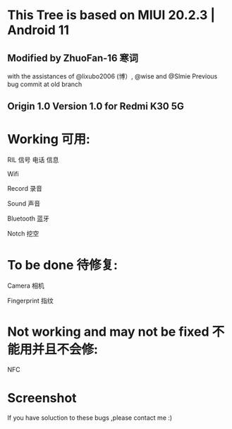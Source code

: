# This Tree is based on MIUI 20.2.3 | Android 11  
## Modified by ZhuoFan-16 寒词
with the assistances of @lixubo2006 (博）, @wise and @Slmie
Previous bug commit at old branch 
## Origin 1.0 Version 1.0 for Redmi K30 5G
# Working 可用:
RIL 信号 电话 信息

Wifi 

Record 录音

Sound 声音

Bluetooth 蓝牙

Notch 挖空

# To be done 待修复:

Camera 相机

Fingerprint 指纹

# Not working and may not be fixed 不能用并且不会修:

NFC



# Screenshot 



If you have soluction to these bugs ,please contact me :)


